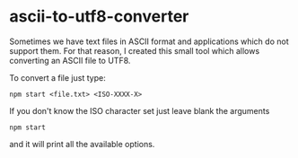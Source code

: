 # ascii-to-utf8-converter
Sometimes we have text files in ASCII format and applications which do not support them.
For that reason, I created this small tool which allows converting an ASCII file to UTF8.

To convert a file just type:

`npm start <file.txt> <ISO-XXXX-X>`

If you don't know the ISO character set just leave blank the arguments

`npm start`

and it will print all the available options.

